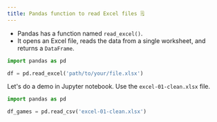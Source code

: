 ```yaml
---
title: Pandas function to read Excel files 🗒
---
```


- Pandas has a function named `read_excel()`.
- It opens an Excel file, reads the data from a single worksheet, and returns a `DataFrame`.

```python
import pandas as pd

df = pd.read_excel('path/to/your/file.xlsx')
```

Let's do a demo in Jupyter notebook. Use the `excel-01-clean.xlsx` file.

```python
import pandas as pd

df_games = pd.read_csv('excel-01-clean.xlsx')
```
